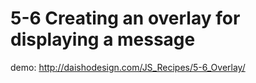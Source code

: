 # 5-6 Creating an overlay for displaying a message

demo: http://daishodesign.com/JS_Recipes/5-6_Overlay/
